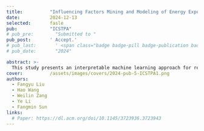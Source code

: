 ```yaml
---
title:          "Influencing Factors Mining and Modeling of Energy Expenditure in Running Based on Wearable Sensors"
date:           2024-12-13
selected:       fasle
pub:            "ICSTPA"
# pub_pre:        "Submitted to "
pub_post:       ' Accept.'
# pub_last:       ' <span class="badge badge-pill badge-publication badge-success">Spotlight</span>'
# pub_date:       "2024"

abstract: >-
  This study presents an interpretable machine learning approach for real-time energy expenditure prediction in running, based on demographics, physical activity, and physiological features. A total of 743 hand-crafted features were selected to train models including LR, KNN, RF, and GBR, with gradient-boosted regression achieving the best performance (CC=0.970, RMSE=1.004, MAE=0.729). The results demonstrate the method’s accuracy and practical potential for wearable fitness monitoring.
cover:          /assets/images/covers/2024-pub-5-ICSTPA1.png
authors:
  - Fangyu Liu
  - Hao Wang
  - Weilin Zang
  - Ye Li
  - Fangmin Sun
links:
  # Paper: https://dl.acm.org/doi/10.1145/3723936.3723943
---
```

